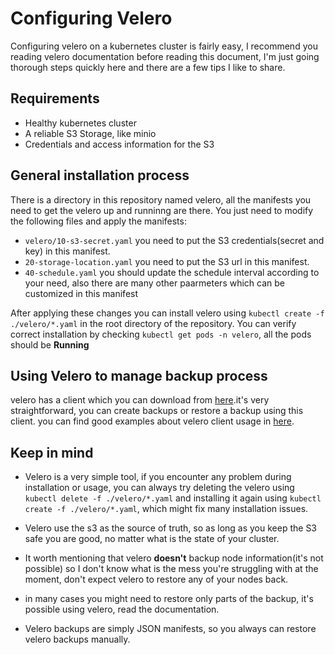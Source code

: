 # Configuring Velero	

Configuring velero on a kubernetes cluster is fairly easy, I recommend you reading velero documentation before reading this document, I'm just going thorough steps quickly here and there are a few tips I like to share.

## Requirements
* Healthy kubernetes cluster
* A reliable S3 Storage, like minio
* Credentials and access information for the S3 

## General installation process
There is a directory in this repository named velero, all the manifests you need to get the velero up and runninng are there.
You just need to modify the following files and apply the manifests:
* `velero/10-s3-secret.yaml`
you need to put the S3 credentials(secret and key) in this manifest.
* `20-storage-location.yaml`
you need to put the S3 url in this manifest.
* `40-schedule.yaml`
you should update the schedule interval according to your need, also there are many other paarmeters which can be customized in this manifest

After applying these changes you can install velero using `kubectl create -f ./velero/*.yaml` in the root directory of the repository.
You can verify correct installation by checking `kubectl get pods -n velero`, all the pods should be **Running**
## Using Velero to manage backup process
velero has a client which you can download from [here](https://github.com/heptio/velero/releases).it's very straightforward, you can create backups or restore a backup using this client.
you can find good examples about velero client usage in [here](https://heptio.github.io/velero/v0.11.0/install-overview).


## Keep in mind
* Velero is a very simple tool, if you encounter any problem during installation or usage, you can always try deleting the velero using `kubectl delete -f ./velero/*.yaml` and installing it again using `kubectl create -f ./velero/*.yaml`, which might fix many installation issues.

* Velero use the s3 as the source of truth, so as long as you keep the S3 safe you are good, no matter what is the state of your cluster.

* It worth mentioning that velero **doesn't** backup node information(it's not possible) so I don't know what is the mess you're struggling with at the moment, don't expect velero to restore any of your nodes back.

* in many cases you might need to restore only parts of the backup, it's possible using velero, read the documentation.
* Velero backups are simply JSON manifests, so you always can restore velero backups manually.
